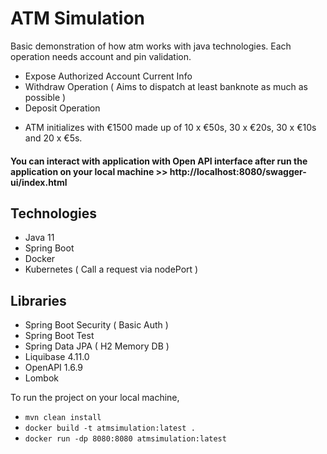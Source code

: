# ATM Simulation
 Basic demonstration of how atm works with java technologies. 
 Each operation needs account and pin validation.
 - Expose Authorized Account Current Info
 - Withdraw Operation ( Aims to dispatch at least banknote as much as possible )
 - Deposit Operation
 
 * ATM initializes with €1500 made up of 10 x €50s, 30 x €20s, 30 x €10s and 20 x €5s.
 
 
 #### You can interact with application with Open API interface after run the application on your local machine >> http://localhost:8080/swagger-ui/index.html
 
 ## Technologies
 - Java 11
 - Spring Boot
 - Docker
 - Kubernetes ( Call a request via nodePort )
 
 ## Libraries
 - Spring Boot Security ( Basic Auth )
 - Spring Boot Test
 - Spring Data JPA ( H2 Memory DB )
 - Liquibase 4.11.0
 - OpenAPI 1.6.9
 - Lombok

To run the project on your local machine,
- ```mvn clean install```
- ```docker build -t atmsimulation:latest .```
- ```docker run -dp 8080:8080 atmsimulation:latest```
